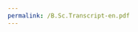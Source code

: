 ```yaml
---
permalink: /B.Sc.Transcript-en.pdf
---
```


<meta http-equiv="Refresh" content="0; url='https://smahmadpanah.github.io/cv/'" />

